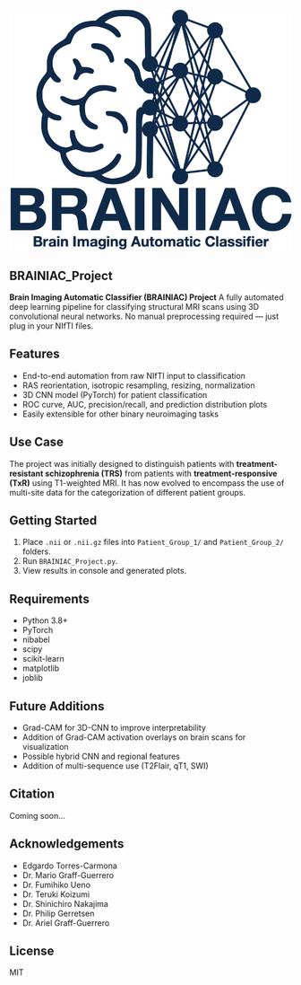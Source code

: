 <p align="center">
  <img src="assets/BRAINIAC_Logo.jpeg" alt="BRAINIAC Logo"/>
</p>

## BRAINIAC_Project
**Brain Imaging Automatic Classifier (BRAINIAC) Project**
A fully automated deep learning pipeline for classifying structural MRI scans using 3D convolutional neural networks. No manual preprocessing required — just plug in your NIfTI files.

## Features
- End-to-end automation from raw NIfTI input to classification
- RAS reorientation, isotropic resampling, resizing, normalization
- 3D CNN model (PyTorch) for patient classification
- ROC curve, AUC, precision/recall, and prediction distribution plots
- Easily extensible for other binary neuroimaging tasks

## Use Case
The project was initially designed to distinguish patients with **treatment-resistant schizophrenia (TRS)** from patients with **treatment-responsive (TxR)** using T1-weighted MRI. 
It has now evolved to encompass the use of multi-site data for the categorization of different patient groups.

## Getting Started
1. Place `.nii` or `.nii.gz` files into `Patient_Group_1/` and `Patient_Group_2/` folders.
2. Run `BRAINIAC_Project.py`.
3. View results in console and generated plots.

## Requirements
- Python 3.8+
- PyTorch
- nibabel
- scipy
- scikit-learn
- matplotlib
- joblib

## Future Additions
- Grad-CAM for 3D-CNN to improve interpretability
- Addition of Grad-CAM activation overlays on brain scans for visualization
- Possible hybrid CNN and regional features
- Addition of multi-sequence use (T2Flair, qT1, SWI)

## Citation
Coming soon...

## Acknowledgements
- Edgardo Torres-Carmona
- Dr. Mario Graff-Guerrero
- Dr. Fumihiko Ueno
- Dr. Teruki Koizumi
- Dr. Shinichiro Nakajima
- Dr. Philip Gerretsen
- Dr. Ariel Graff-Guerrero

## License
MIT
